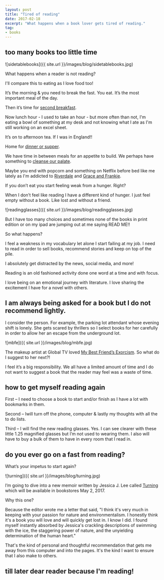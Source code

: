 ```yaml
---
layout: post
title: "Tired of reading"
date: 2017-02-18    
excerpt: "What happens when a book lover gets tired of reading."
tag:
- books
---
```


## too many books too little time

![sidetablebooks]({{ site.url }}/images/blog/sidetablebooks.jpg)

What happens when a reader is not reading?

I'll compare this to eating as I love food too!

It’s the morning & you need to break the fast. You eat. It’s the most important meal of the day.

Then it’s time for [second breakfast](https://www.youtube.com/watch?v=dLXeL4HbPr4 ).

Now lunch hour - I used to take an hour - but more often than not, I'm eating a bowl of something at my desk and not knowing what I ate as I'm still working on an excel sheet.

It’s on to afternoon tea. If I was in England!!

Home for [dinner or supper](http://blog.dictionary.com/supper-vs-dinner/ ).  

We have time in between meals for an appetite to build. We perhaps have something to [cleanse our palate](http://healthyeating.sfgate.com/foods-cleanse-palate-2261.html).

Maybe you end with popcorn and something on Netflix before bed like me lately as I'm addicted to [Riverdale](https://en.wikipedia.org/wiki/Riverdale_(2017_TV_series)) and [Grace and Frankie](http://www.imdb.com/title/tt3609352/).

If you don’t eat you start feeling weak from a hunger. Right?

When I don’t feel like reading I have a different kind of hunger.  I just feel empty without a book. Like lost and without a friend.

![readingglasses]({{ site.url }}/images/blog/readingglasses.jpg)

But I have too many choices and sometimes none of the books in print edition or on my ipad are jumping out at me saying READ ME!!

So what happens?

I feel a weakness in my vocabulary let alone I start failing at my job. I need to read in order to sell books, recommend stories and keep on top of the pile.

I absolutely get distracted by the news, social media, and more!

Reading is an old fashioned activity done one word at a time and with focus.

I love being on an emotional journey with literature. I love sharing the excitement I have for a novel with others.

## I am always being asked for a book but I do not recommend lightly.

I consider the person. For example, the parking lot attendant whose evening shift is lonely. She gets scared by thrillers so I select books for her carefully in order to allow her an escape from the underground lot.

![mbfe]({{ site.url }}/images/blog/mbfe.jpg)

The makeup artist at Global TV loved [My Best Friend’s Exorcism](http://www.goodreads.com/book/show/26118005-my-best-friend-s-exorcism). So what do I suggest to her next?!

I feel it’s a big responsibility. We all have a limited amount of time and I do not want to suggest a book that the reader may feel was a waste of time.

## how to get myself reading again

First – I need to choose a book to start and/or finish as I have a lot with bookmarks in them.

Second – Iwill turn off the phone, computer & lastly my thoughts with all the to do lists.

Third – I will find the new reading glasses. Yes. I can see clearer with these little 1.25 magnified glasses but I’m not used to wearing them. I also will have to buy a bulk of them to have in every room that I read in.

## do you ever go on a fast from reading?

What’s your impetus to start again?

![turning]({{ site.url }}/images/blog/turning.jpg)

I’m going to dive into a new memoir written by Jessica J. Lee called [Turning](https://www.chapters.indigo.ca/en-ca/books/turning-jessica-j-lee/9780735233263-item.html) which will be available in bookstores May 2, 2017.

Why this one?

Because the editor wrote me a letter that said, "I think it's very much in keeping with your passion for nature and environmentalism. I honestly think it's a book you will love and will quickly get lost in. I know I did. I found myself instantly absorbed by Jessica's crackling descriptions of swimming with the ice, the staggering power of nature, and the unyielding determination of the human heart."  

That's the kind of personal and thoughtful recommendation that gets me away from this computer and into the pages. It's the kind I want to ensure that I also make to others.

## till later dear reader because I'm reading!

